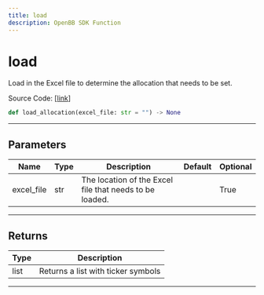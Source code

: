```yaml
---
title: load
description: OpenBB SDK Function
---
```


# load

Load in the Excel file to determine the allocation that needs to be set.

Source Code: [[link](https://github.com/OpenBB-finance/OpenBBTerminal/tree/main/openbb_terminal/portfolio/portfolio_optimization/excel_model.py#L54)]
```python
def load_allocation(excel_file: str = "") -> None
```
---
## Parameters
| Name | Type | Description | Default | Optional |
| ---- | ---- | ----------- | ------- | -------- |
| excel_file | str | The location of the Excel file that needs to be loaded. |  | True |

---
## Returns
| Type | Description |
| ---- | ----------- |
| list | Returns a list with ticker symbols |
---
